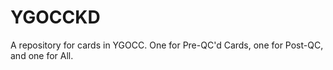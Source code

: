 # YGOCCKD
A repository for cards in YGOCC. One for Pre-QC'd Cards, one for Post-QC, and one for All.

